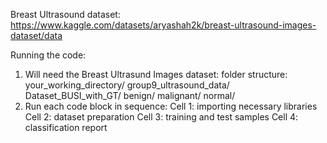 Breast Ultrasound dataset: https://www.kaggle.com/datasets/aryashah2k/breast-ultrasound-images-dataset/data

Running the code:

1) Will need the Breast Ultrasund Images dataset:
   folder structure:
     your_working_directory/
        group9_ultrasound_data/
          Dataset_BUSI_with_GT/
            benign/
            malignant/
            normal/
2) Run each code block in sequence:
   Cell 1: importing necessary libraries
   Cell 2: dataset preparation
   Cell 3: training and test samples
   Cell 4: classification report
     
